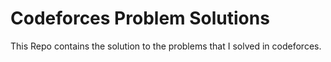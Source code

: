 # Codeforces Problem Solutions
This Repo contains the solution to the problems that I  solved in codeforces.



